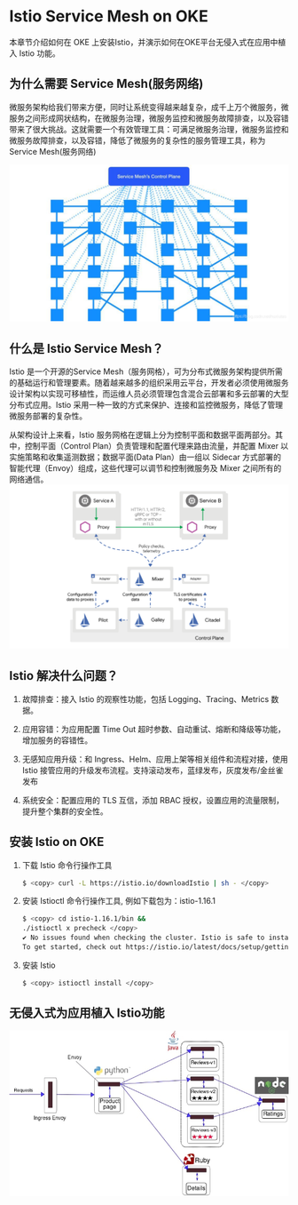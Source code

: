 # Istio Service Mesh on OKE

本章节介绍如何在 OKE 上安装Istio，并演示如何在OKE平台无侵入式在应用中植入 Istio 功能。

## 为什么需要 Service Mesh(服务网络)

微服务架构给我们带来方便，同时让系统变得越来越复杂，成千上万个微服务，微服务之间形成网状结构，在微服务治理，微服务监控和微服务故障排查，以及容错带来了很大挑战。这就需要一个有效管理工具：可满足微服务治理，微服务监控和微服务故障排查，以及容错，降低了微服务的复杂性的服务管理工具，称为Service Mesh(服务网络)

![](../oke-istio/images/istio-mesh.png)
## 什么是 Istio Service Mesh？

Istio 是一个开源的Service Mesh（服务网格），可为分布式微服务架构提供所需的基础运行和管理要素。随着越来越多的组织采用云平台，开发者必须使用微服务设计架构以实现可移植性，而运维人员必须管理包含混合云部署和多云部署的大型分布式应用。Istio 采用一种一致的方式来保护、连接和监控微服务，降低了管理微服务部署的复杂性。

从架构设计上来看，Istio 服务网格在逻辑上分为控制平面和数据平面两部分。其中，控制平面（Control Plan）负责管理和配置代理来路由流量，并配置 Mixer 以实施策略和收集遥测数据；数据平面(Data Plan）由一组以 Sidecar 方式部署的智能代理（Envoy）组成，这些代理可以调节和控制微服务及 Mixer 之间所有的网络通信。
![](../oke-istio/images/istio-art.png)

## Istio 解决什么问题？

1. 故障排查：接入 Istio 的观察性功能，包括 Logging、Tracing、Metrics 数据。

2. 应用容错：为应用配置 Time Out 超时参数、自动重试、熔断和降级等功能，增加服务的容错性。

3. 无感知应用升级：和 Ingress、Helm、应用上架等相关组件和流程对接，使用 Istio 接管应用的升级发布流程。支持滚动发布，蓝绿发布，灰度发布/金丝雀发布

4. 系统安全：配置应用的 TLS 互信，添加 RBAC 授权，设置应用的流量限制，提升整个集群的安全性。

## 安装 Istio on OKE

1. 下载 Istio 命令行操作工具

    ```bash
    $ <copy> curl -L https://istio.io/downloadIstio | sh - </copy>
    ```
2. 安装 Istioctl 命令行操作工具, 例如下载包为：istio-1.16.1

    ```bash
    $ <copy> cd istio-1.16.1/bin &&
    ./istioctl x precheck </copy>
    ✔ No issues found when checking the cluster. Istio is safe to install or upgrade!
    To get started, check out https://istio.io/latest/docs/setup/getting-started/
    ```
3. 安装 Istio

    ```bash
    $ <copy> istioctl install </copy>
    ```

## 无侵入式为应用植入 Istio功能   

![](../oke-istio/images/istio-exp.png)